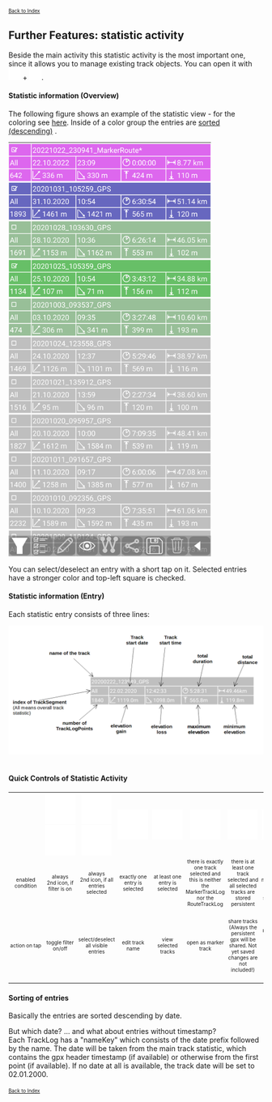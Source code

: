 <small><small>[Back to Index](../../../index.md)</small></small>

## Further Features: statistic activity

Beside the main activity this statistic activity is the most important one, since it allows you to manage
existing track objects. You can open it with
<img src="../../../icons/group_task.svg" width="24"/> + <img src="../../../icons/statistik.svg" width="24"/>.

#### Statistic information (Overview)

The following figure shows an example of the statistic view - for the coloring see [here](../../track.md).
Inside of a color group the entries are <a href="#sort">sorted (descending)</a> .

<img src="./stat.png" width="400" />&nbsp;

You can select/deselect an entry with a short tap on it. Selected entries have a stronger color and top-left square is checked.

#### Statistic information (Entry)

Each statistic entry consists of three lines:

<img src="./stat3.png" width="600" />&nbsp;



#### Quick Controls of Statistic Activity

<table style="font-size: x-small">
<th width="6%" style="text-align:center; min-width:50px; max-width:50px"> </th>
<th width="10%" style="text-align:center; min-width:64px; padding:2px"><img src="../../../icons/filter.svg" width="60px" height="60px"><br><img src="../../../icons/filter2.svg" width="60px" height="60px"></th>
<th width="10%" style="text-align:center; min-width:64px; padding:2px"><img src="../../../icons/select_all.svg" width="60px" height="60px"><br><img src="../../../icons/deselect_all.svg" width="60px" height="60px"></th>
<th width="10%" style="text-align:center; min-width:64px; padding:2px"><img src="../../../icons/edit2.svg" width="60px" height="60px"></th>
<th width="10%" style="text-align:center; min-width:64px; padding:2px"><img src="../../../icons/show.svg" width="60px" height="60px"></th>
<th width="10%" style="text-align:center; min-width:64px; padding:2px"><img src="../../../icons/mtlr.svg" width="60px" height="60px"></th>
<th width="10%" style="text-align:center; min-width:64px; padding:2px"><img src="../../../icons/share.svg" width="60px" height="60px"></th>
<th width="10%" style="text-align:center; min-width:64px; padding:2px"><img src="../../../icons/save.svg" width="60px" height="60px"></th>
<th width="10%" style="text-align:center; min-width:64px; padding:2px"><img src="../../../icons/delete.svg" width="60px" height="60px"></th>
<th width="10%" style="text-align:center; min-width:64px; padding:2px"><img src="../../../icons/back.svg" width="60px" height="60px"></th>


<tr>
    <td style="text-align:center; min-width:50px; padding:2px">enabled condition</td>
    <td style="text-align:center; min-width:64px; padding:2px">always<br> 2nd icon,  if filter is on</td>
    <td style="text-align:center; min-width:64px; padding:2px">always<br> 2nd icon, if all entries selected</td>
    <td style="text-align:center; min-width:64px; padding:2px">exactly one entry is selected</td>
    <td style="text-align:center; min-width:64px; padding:2px">at least one entry is selected</td>
    <td style="text-align:center; min-width:64px; padding:2px">there is exactly one track selected and this is neither the MarkerTrackLog nor the RouteTrackLog</td>
    <td style="text-align:center; min-width:64px; padding:2px">there is at least one track selected and all selected tracks are stored persistent</td>
    <td style="text-align:center; min-width:64px; padding:2px">there is at least one modified (not yet saved) track in the selected set</td>
    <td style="text-align:center; min-width:64px; padding:2px">there is at least one track selected and none of the RecordingTrackLog, MarkerTrackLog and RouteTrackLog is in the set of selected tracks</td>
    <td style="text-align:center; min-width:64px; padding:2px">always</td>
</tr>
<tr>
    <td style="text-align:center; min-width:64px; padding:2px">action on tap</td>
    <td style="text-align:center; min-width:64px; padding:2px">toggle filter on/off</td>
    <td style="text-align:center; min-width:64px; padding:2px">select/deselect all visible entries</td>
    <td style="text-align:center; min-width:64px; padding:2px">edit track name</td>
    <td style="text-align:center; min-width:64px; padding:2px">view selected tracks</td>
    <td style="text-align:center; min-width:64px; padding:2px">open as marker track</td>
    <td style="text-align:center; min-width:64px; padding:2px">share tracks (Always the persistent gpx will be shared. Not yet saved changes are not included!)</td>
    <td style="text-align:center; min-width:64px; padding:2px">save tracks (Modified tracks are marked with a "*" at the end of the name. Unmodified tracks are untouched by this operation.)</td>
    <td style="text-align:center; min-width:64px; padding:2px">delete tracks</td>
    <td style="text-align:center; min-width:64px; padding:2px">back to main activity</td>
</tr>
</table>


#### <a id="sort">Sorting of entries</a>

Basically the entries are sorted descending by date.

But which date? ... and what about entries without timestamp?  
Each TrackLog has a "nameKey" which consists of the date prefix followed by the name.
The date will be taken from the main track statistic, which contains the gpx header timestamp (if available) or otherwise from the first point (if available).
If no date at all is available, the track date will be set to 02.01.2000.

<small><small>[Back to Index](../../../index.md)</small></small>
